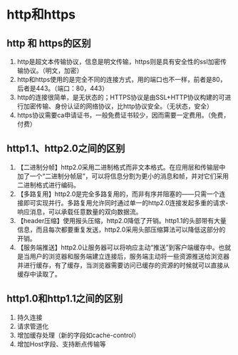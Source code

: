 # http和https

## http 和 https的区别

1. http是超文本传输协议，信息是明文传输，https则是具有安全性的ssl加密传输协议。（明文，加密）
2. http和https使用的是完全不同的连接方式，用的端口也不一样，前者是80，后者是443。（端口：80，443）
3. http的连接很简单，是无状态的；HTTPS协议是由SSL+HTTP协议构建的可进行加密传输、身份认证的网络协议，比http协议安全。（无状态，安全）
4. https协议需要ca申请证书，一般免费证书较少，因而需要一定费用。（免费，付费）

## http1.1、http2.0之间的区别
1. 【二进制分帧】http2.0采用二进制格式而非文本格式。在应用层和传输层中加了一个“二进制分帧层”，可以将信息分割为更小的消息和帧，并对它们采用二进制格式进行编码。
2. 【多路复用】http2.0是完全多路复用的，而非有序并阻塞的——只需一个连接即可实现并行。多路复用允许同时通过单一的http2.0连接发起多重的请求-响应消息，可以承载任意数量的双向数据流。
3. 【header压缩】使用报头压缩，http2.0降低了开销。http1.1的头部带有大量信息，而且每次都要重复发送，http2.0采用头部压缩算法可以降低这部分的开销。
4. 【服务端推送】http2.0让服务器可以将响应主动“推送”到客户端缓存中。也就是当用户的浏览器和服务端建立连接后，服务端主动将一些资源推送给浏览器并进行缓存，有了缓存，当浏览器需要访问已缓存的资源的时候就可以直接从缓存中读取了。

## http1.0和http1.1之间的区别
1. 持久连接
2. 请求管道化
3. 增加缓存处理（新的字段如cache-control）
4. 增加Host字段、支持断点传输等


